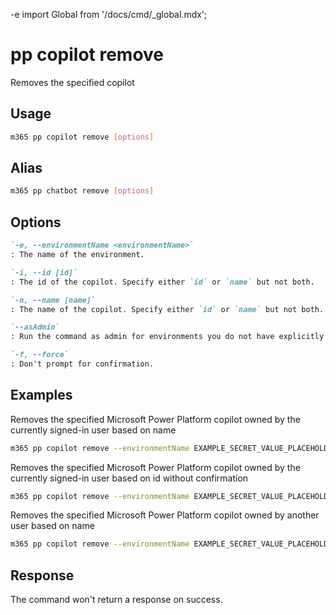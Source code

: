 -e <!-- DISCLAIMER: All secrets, passwords, and sensitive values in this document are examples only and not real credentials. -->
import Global from '/docs/cmd/_global.mdx';

# pp copilot remove

Removes the specified copilot

## Usage

```sh
m365 pp copilot remove [options]
```

## Alias

```sh
m365 pp chatbot remove [options]
```

## Options

```md definition-list
`-e, --environmentName <environmentName>`
: The name of the environment.

`-i, --id [id]`
: The id of the copilot. Specify either `id` or `name` but not both.

`-n, --name [name]`
: The name of the copilot. Specify either `id` or `name` but not both.

`--asAdmin`
: Run the command as admin for environments you do not have explicitly assigned permissions to.

`-f, --force`
: Don't prompt for confirmation.
```

<Global />

## Examples

Removes the specified Microsoft Power Platform copilot owned by the currently signed-in user based on name

```sh
m365 pp copilot remove --environmentName EXAMPLE_SECRET_VALUE_PLACEHOLDER --name "Chatbot Name"
```

Removes the specified Microsoft Power Platform copilot owned by the currently signed-in user based on id without confirmation

```sh
m365 pp copilot remove --environmentName EXAMPLE_SECRET_VALUE_PLACEHOLDER --id 9d9a13d0-6255-ed11-bba2-000d3adf774e --force
```

Removes the specified Microsoft Power Platform copilot owned by another user based on name

```sh
m365 pp copilot remove --environmentName EXAMPLE_SECRET_VALUE_PLACEHOLDER --name "Chatbot Name" --asAdmin
```

## Response

The command won't return a response on success.
